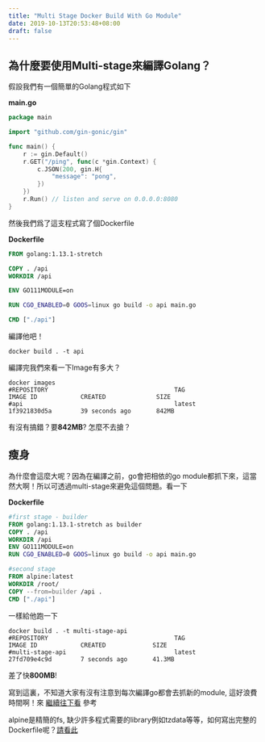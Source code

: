 ```yaml
---
title: "Multi Stage Docker Build With Go Module"
date: 2019-10-13T20:53:48+08:00
draft: false
---
```


## 為什麼要使用Multi-stage來編譯Golang？
假設我們有一個簡單的Golang程式如下

**main.go**
```go
package main

import "github.com/gin-gonic/gin"

func main() {
	r := gin.Default()
	r.GET("/ping", func(c *gin.Context) {
		c.JSON(200, gin.H{
			"message": "pong",
		})
	})
	r.Run() // listen and serve on 0.0.0.0:8080
}
```
然後我們爲了這支程式寫了個Dockerfile

**Dockerfile**
```dockerfile
FROM golang:1.13.1-stretch 

COPY . /api 
WORKDIR /api

ENV GO111MODULE=on

RUN CGO_ENABLED=0 GOOS=linux go build -o api main.go

CMD ["./api"]
```

編譯他吧！
```shell
docker build . -t api
```

編譯完我們來看一下Image有多大？
```shell
docker images
#REPOSITORY                                   TAG                 IMAGE ID            CREATED              SIZE
#api                                          latest              1f3921830d5a        39 seconds ago       842MB
```
有沒有搞錯？要**842MB**? 怎麼不去搶？

## 瘦身
為什麼會這麼大呢？因為在編譯之前，go會把相依的go module都抓下來，這當然大啊！所以可透過multi-stage來避免這個問題。看一下

**Dockerfile**
```dockerfile
#first stage - builder
FROM golang:1.13.1-stretch as builder
COPY . /api
WORKDIR /api
ENV GO111MODULE=on
RUN CGO_ENABLED=0 GOOS=linux go build -o api main.go

#second stage
FROM alpine:latest
WORKDIR /root/
COPY --from=builder /api .
CMD ["./api"]
```

一樣給他跑一下
```shell
docker build . -t multi-stage-api
#REPOSITORY                                   TAG                 IMAGE ID            CREATED             SIZE
#multi-stage-api                              latest              27fd709e4c9d        7 seconds ago       41.3MB
```

差了快**800MB**! 

寫到這裏，不知道大家有沒有注意到每次編譯go都會去抓新的module, 這好浪費時間啊！來 [繼續往下看](https://clhjoe.github.io/posts/speed-up-docker-build-with-go-module/) 參考

alpine是精簡的fs, 缺少許多程式需要的library例如tzdata等等，如何寫出完整的Dockerfile呢？[請看此](https://clhjoe.github.io/posts/complete-example-of-docker-build-with-go-module/)